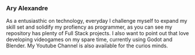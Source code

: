 ### Ary Alexandre 
As a entusiasthic on technology, everyday I challenge myself to expand my skill set and solidify my profiency as programmer, as you can see my repository has plenty of Full Stack projects.
I also want to point out that love developing videogames on my spare time, currently using Godot and Blender. My Youtube Channel is also available for the curios minds. 
<!--
**Ary1993/Ary1993** is a ✨ _special_ ✨ repository because its `README.md` (this file) appears on your GitHub profile.

Here are some ideas to get you started:

- 🔭 I’m currently working on ...
- 🌱 I’m currently learning ...
- 👯 I’m looking to collaborate on ...
- 🤔 I’m looking for help with ...
- 💬 Ask me about ...
- 📫 How to reach me: Linkedin : linkedin.com/in/ary-alexandre-pallas-urencio-4226a0171
- 😄 Pronouns: ...
- ⚡ Fun fact: ...
-->
